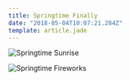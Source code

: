 ```yaml
---
title: Springtime Finally
date: "2018-05-04T10:07:21.284Z"
template: article.jade
---
```


![Springtime Sunrise](animation-2018-05-04_06-12-31.gif)

![Springtime Fireworks](animation-2018-05-04_13-27-31.gif)

